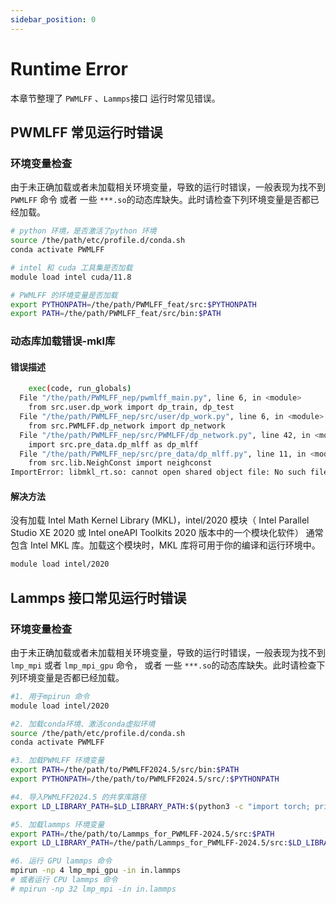 ```yaml
---
sidebar_position: 0
---
```


# Runtime Error
本章节整理了 `PWMLFF` 、`Lammps`接口 运行时常见错误。

## PWMLFF 常见运行时错误

### 环境变量检查
由于未正确加载或者未加载相关环境变量，导致的运行时错误，一般表现为找不到 `PWMLFF` 命令 或者 一些 `***.so`的动态库缺失。此时请检查下列环境变量是否都已经加载。
``` bash
# python 环境，是否激活了python 环境
source /the/path/etc/profile.d/conda.sh
conda activate PWMLFF

# intel 和 cuda 工具集是否加载
module load intel cuda/11.8

# PWMLFF 的环境变量是否加载
export PYTHONPATH=/the/path/PWMLFF_feat/src:$PYTHONPATH
export PATH=/the/path/PWMLFF_feat/src/bin:$PATH
```

### 动态库加载错误-mkl库
#### 错误描述

``` bash
    exec(code, run_globals)
  File "/the/path/PWMLFF_nep/pwmlff_main.py", line 6, in <module>
    from src.user.dp_work import dp_train, dp_test
  File "/the/path/PWMLFF_nep/src/user/dp_work.py", line 6, in <module>
    from src.PWMLFF.dp_network import dp_network
  File "/the/path/PWMLFF_nep/src/PWMLFF/dp_network.py", line 42, in <module>
    import src.pre_data.dp_mlff as dp_mlff
  File "/the/path/PWMLFF_nep/src/pre_data/dp_mlff.py", line 11, in <module>
    from src.lib.NeighConst import neighconst
ImportError: libmkl_rt.so: cannot open shared object file: No such file or directory 
```

#### 解决方法
没有加载 Intel Math Kernel Library (MKL)，intel/2020 模块（ Intel Parallel Studio XE 2020 或 Intel oneAPI Toolkits 2020 版本中的一个模块化软件） 通常包含 Intel MKL 库。加载这个模块时，MKL 库将可用于你的编译和运行环境中。

``` bash
module load intel/2020
```

## Lammps 接口常见运行时错误

### 环境变量检查

由于未正确加载或者未加载相关环境变量，导致的运行时错误，一般表现为找不到 `lmp_mpi` 或者 `lmp_mpi_gpu` 命令， 或者 一些 `***.so`的动态库缺失。此时请检查下列环境变量是否都已经加载。

``` bash
#1. 用于mpirun 命令
module load intel/2020

#2. 加载conda环境、激活conda虚拟环境
source /the/path/etc/profile.d/conda.sh
conda activate PWMLFF

#3. 加载PWMLFF 环境变量
export PATH=/the/path/to/PWMLFF2024.5/src/bin:$PATH
export PYTHONPATH=/the/path/to/PWMLFF2024.5/src/:$PYTHONPATH

#4. 导入PWMLFF2024.5 的共享库路径
export LD_LIBRARY_PATH=$LD_LIBRARY_PATH:$(python3 -c "import torch; print(torch.__path__[0])")/lib:$(dirname $(dirname $(which python3)))/lib:$(dirname $(dirname $(which PWMLFF)))/op/build/lib

#5. 加载lammps 环境变量
export PATH=/the/path/to/Lammps_for_PWMLFF-2024.5/src:$PATH
export LD_LIBRARY_PATH=/the/path/Lammps_for_PWMLFF-2024.5/src:$LD_LIBRARY_PATH

#6. 运行 GPU lammps 命令
mpirun -np 4 lmp_mpi_gpu -in in.lammps
# 或者运行 CPU lammps 命令
# mpirun -np 32 lmp_mpi -in in.lammps
```
